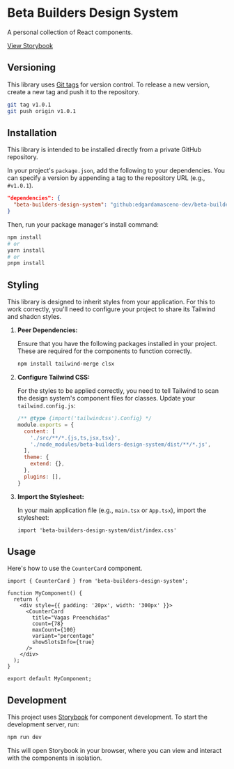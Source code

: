 # Beta Builders Design System

A personal collection of React components.

[View Storybook](https://edgardamasceno-dev.github.io/beta-builders-design-system)

## Versioning

This library uses [Git tags](https://git-scm.com/book/en/v2/Git-Basics-Tagging) for version control. To release a new version, create a new tag and push it to the repository.

```bash
git tag v1.0.1
git push origin v1.0.1
```

## Installation

This library is intended to be installed directly from a private GitHub repository.

In your project's `package.json`, add the following to your dependencies. You can specify a version by appending a tag to the repository URL (e.g., `#v1.0.1`).

```json
"dependencies": {
  "beta-builders-design-system": "github:edgardamasceno-dev/beta-builders-design-system#v1.0.1"
}
```

Then, run your package manager's install command:

```bash
npm install
# or
yarn install
# or
pnpm install
```

## Styling

This library is designed to inherit styles from your application. For this to work correctly, you'll need to configure your project to share its Tailwind and shadcn styles.

1.  **Peer Dependencies:**

    Ensure that you have the following packages installed in your project. These are required for the components to function correctly.

    ```bash
    npm install tailwind-merge clsx
    ```

2.  **Configure Tailwind CSS:**

    For the styles to be applied correctly, you need to tell Tailwind to scan the design system's component files for classes. Update your `tailwind.config.js`:

    ```js
    /** @type {import('tailwindcss').Config} */
    module.exports = {
      content: [
        './src/**/*.{js,ts,jsx,tsx}',
        './node_modules/beta-builders-design-system/dist/**/*.js',
      ],
      theme: {
        extend: {},
      },
      plugins: [],
    }
    ```

3.  **Import the Stylesheet:**

    In your main application file (e.g., `main.tsx` or `App.tsx`), import the stylesheet:

    ```tsx
    import 'beta-builders-design-system/dist/index.css'
    ```

## Usage

Here's how to use the `CounterCard` component.

```tsx
import { CounterCard } from 'beta-builders-design-system';

function MyComponent() {
  return (
    <div style={{ padding: '20px', width: '300px' }}>
      <CounterCard
        title="Vagas Preenchidas"
        count={78}
        maxCount={100}
        variant="percentage"
        showSlotsInfo={true}
      />
    </div>
  );
}

export default MyComponent;
```

## Development

This project uses [Storybook](https://storybook.js.org/) for component development. To start the development server, run:

```bash
npm run dev
```

This will open Storybook in your browser, where you can view and interact with the components in isolation.
